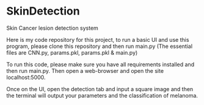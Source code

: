 # SkinDetection
Skin Cancer lesion detection system

Here is my code repository for this project, to run a basic UI and use this program, please clone this repository and then run main.py (The essential files are CNN.py, params.pkl, params.pkl & main.py)

To run this code, please make sure you have all requirements installed and then run main.py. Then open a web-browser and open the site localhost:5000.

Once on the UI, open the detection tab and input a square image and then the terminal will output your parameters and the classification of melanoma.
